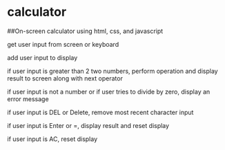 # calculator
##On-screen calculator using html, css, and javascript

get user input from screen or keyboard

add user input to display

if user input is greater than 2 two numbers, perform operation and display result to screen along with next operator

if user input is not a number or if user tries to divide by zero, display an error message

if user input is DEL or Delete, remove most recent character input

if user input is Enter or =, display result and reset display

if user input is AC, reset display

